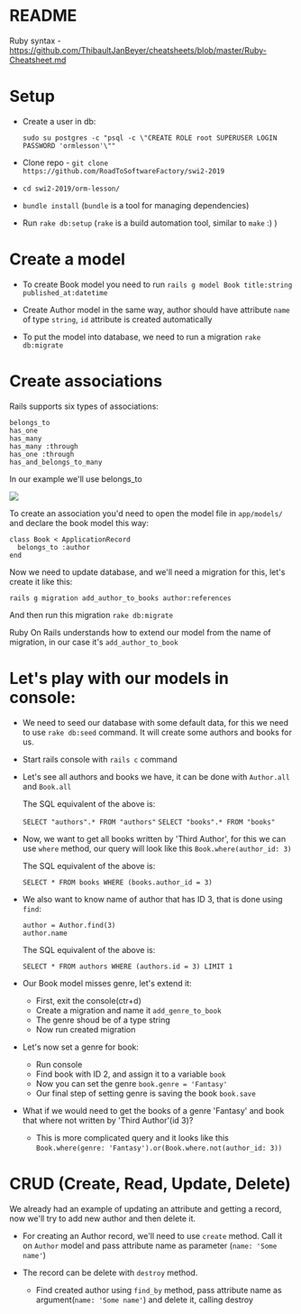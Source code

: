# README

Ruby syntax - https://github.com/ThibaultJanBeyer/cheatsheets/blob/master/Ruby-Cheatsheet.md

# Setup
- Create a user in db:

  ```sudo su postgres -c "psql -c \"CREATE ROLE root SUPERUSER LOGIN PASSWORD 'ormlesson'\""```
- Clone repo - ```git clone https://github.com/RoadToSoftwareFactory/swi2-2019```
- ```cd swi2-2019/orm-lesson/```
- ```bundle install``` (```bundle``` is a tool for managing dependencies)
- Run ```rake db:setup``` (```rake``` is a build automation tool, similar to ```make``` :) )


# Create a model

- To create Book model you need to run ```rails g model Book title:string published_at:datetime```
- Create Author model in the same way, author should have attribute ```name``` of type ```string```, ```id``` attribute is created automatically

- To put the model into database, we need to run a migration ```rake db:migrate```

# Create associations

Rails supports six types of associations:

```
belongs_to
has_one
has_many
has_many :through
has_one :through
has_and_belongs_to_many
```

In our example we'll use belongs_to

![](https://guides.rubyonrails.org/images/belongs_to.png)

To create an association you'd need to open the model file in ```app/models/``` and declare the book model this way:

```
class Book < ApplicationRecord
  belongs_to :author
end
```

Now we need to update database, and we'll need a migration for this, let's create it like this:

```rails g migration add_author_to_books author:references```

And then run this migration ```rake db:migrate```

Ruby On Rails understands how to extend our model from the name of migration, in our case it's ```add_author_to_book```

# Let's play with our models in console:

- We need to seed our database with some default data, for this we need to use ```rake db:seed``` command. It will create some authors and books for us.

- Start rails console with ```rails c``` command

- Let's see all authors and books we have, it can be done with ```Author.all``` and ```Book.all```

  The SQL equivalent of the above is:
  
  ```SELECT "authors".* FROM "authors"```
  ```SELECT "books".* FROM "books"```

- Now, we want to get all books written by 'Third Author', for this we can use ```where``` method, our query will look like this ```Book.where(author_id: 3)```

  The SQL equivalent of the above is:

  ```SELECT * FROM books WHERE (books.author_id = 3)```

- We also want to know name of author that has ID 3, that is done using ```find```: 
  ```
  author = Author.find(3)
  author.name
  ```
  The SQL equivalent of the above is:

  ```SELECT * FROM authors WHERE (authors.id = 3) LIMIT 1```

- Our Book model misses genre, let's extend it:
  - First, exit the console(ctr+d)
  - Create a migration and name it ```add_genre_to_book```
  - The genre shoud be of a type string
  - Now run created migration

- Let's now set a genre for book:
  - Run console
  - Find book with ID 2, and assign it to a variable ```book```
  - Now you can set the genre ```book.genre = 'Fantasy'```
  - Our final step of setting genre is saving the book ```book.save```

- What if we would need to get the books of a genre 'Fantasy' and book that where not written by 'Third Author'(id 3)?
  - This is more complicated query and it looks like this ```Book.where(genre: 'Fantasy').or(Book.where.not(author_id: 3))```

# CRUD (Create, Read, Update, Delete)

We already had an example of updating an attribute and getting a record, now we'll try to add new author and then delete it.

- For creating an Author record, we'll need to use ```create``` method. Call it on `Author` model and pass attribute name as parameter (```name: 'Some name'```)

- The record can be delete with ```destroy``` method.
  - Find created author using ```find_by``` method, pass attribute name as argument(```name: 'Some name'```) and delete it, calling destroy







